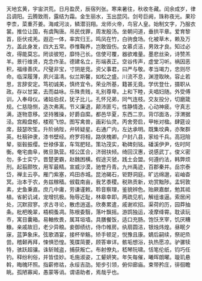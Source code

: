 天地玄黄，宇宙洪荒。日月盈昃，辰宿列张。寒来暑往，秋收冬藏。闰余成岁，律吕调阳。云腾致雨，露结为霜。金生丽水，玉出昆冈。剑号巨阙，珠称夜光。果珍李柰，菜重芥姜。海咸河淡，鳞潜羽翔。龙师火帝，鸟官人皇。始制文字，乃服衣裳。推位让国，有虞陶唐。吊民伐罪，周发殷汤。坐朝问道，垂拱平章。爱育黎首，臣伏戎羌。遐迩一体，率宾归王。鸣凤在竹，白驹食场。化被草木，赖及万方。盖此身发，四大五常。恭惟鞠养，岂敢毁伤。女慕贞洁，男效才良。知过必改，得能莫忘。罔谈彼短，靡恃己长。信使可覆，器欲难量。墨悲丝染，诗赞羔羊。景行维贤，克念作圣。德建名立，形端表正。空谷传声，虚堂习听。祸因恶积，福缘善庆。尺璧非宝，寸阴是竞。资父事君，曰严与敬。孝当竭力，忠则尽命。临深履薄，夙兴温凊。似兰斯馨，如松之盛。川流不息，渊澄取映。容止若思，言辞安定。笃初诚美，慎终宜令。荣业所基，籍甚无竟。学优登仕，摄职从政。存以甘棠，去而益咏。乐殊贵贱，礼别尊卑。上和下睦，夫唱妇随。外受傅训，入奉母仪。诸姑伯叔，犹子比儿。孔怀兄弟，同气连枝。交友投分，切磨箴规。仁慈隐恻，造次弗离。节义廉退，颠沛匪亏。性静情逸，心动神疲。守真志满，逐物意移。坚持雅操，好爵自縻。都邑华夏，东西二京。背邙面洛，浮渭据泾。宫殿盘郁，楼观飞惊。图写禽兽，画彩仙灵。丙舍旁启，甲帐对楹。肆筵设席，鼓瑟吹笙。升阶纳陛，弁转疑星。右通广内，左达承明。既集坟典，亦聚群英。杜稿钟隶，漆书壁经。府罗将相，路侠槐卿。户封八县，家给千兵。高冠陪辇，驱毂振缨。世禄侈富，车驾肥轻。策功茂实，勒碑刻铭。磻溪伊尹，佐时阿衡。奄宅曲阜，微旦孰营。桓公匡合，济弱扶倾。绮回汉惠，说感武丁。俊义密勿，多士实宁。晋楚更霸，赵魏困横。假途灭虢，践土会盟。何遵约法，韩弊烦刑。起翦颇牧，用军最精。宣威沙漠，驰誉丹青。九州禹迹，百郡秦并。岳宗泰岱，禅主云亭。雁门紫塞，鸡田赤城。昆池碣石，钜野洞庭。旷远绵邈，岩岫杳冥。治本于农，务兹稼穑。俶载南亩，我艺黍稷。税熟贡新，劝赏黜陟。孟轲敦素，史鱼秉直。庶几中庸，劳谦谨敕。聆音察理，鉴貌辨色。贻厥嘉猷，勉其祗植。省躬讥诫，宠增抗极。殆辱近耻，林皋幸即。两疏见机，解组谁逼。索居闲处，沉默寂寥。求古寻论，散虑逍遥。欣奏累遣，戚谢欢招。渠荷的历，园莽抽条。枇杷晚翠，梧桐蚤凋。陈根委翳，落叶飘摇。游鹍独运，凌摩绛霄。耽读玩市，寓目囊箱。易輶攸畏，属耳垣墙。具膳餐饭，适口充肠。饱饫烹宰，饥厌糟糠。亲戚故旧，老少异粮。妾御绩纺，侍巾帷房。纨扇圆洁，银烛炜煌。昼眠夕寐，蓝笋象床。弦歌酒宴，接杯举觞。矫手顿足，悦豫且康。嫡后嗣续，祭祀烝尝。稽颡再拜，悚惧恐惶。笺牒简要，顾答审详。骸垢想浴，执热愿凉。驴骡犊特，骇跃超骧。诛斩贼盗，捕获叛亡。布射僚丸，嵇琴阮啸。恬笔伦纸，钧巧任钓。释纷利俗，并皆佳妙。毛施淑姿，工颦妍笑。年矢每催，曦晖朗曜。璇玑悬斡，晦魄环照。指薪修祜，永绥吉劭。矩步引领，俯仰廊庙。束带矜庄，徘徊瞻眺。孤陋寡闻，愚蒙等诮。谓语助者，焉哉乎也。
